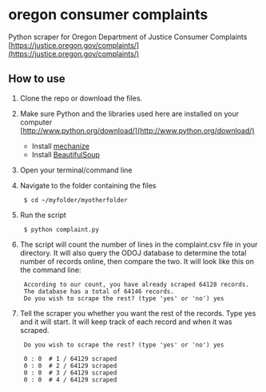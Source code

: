 oregon consumer complaints
====

Python scraper for Oregon Department of Justice Consumer Complaints  
[https://justice.oregon.gov/complaints/](https://justice.oregon.gov/complaints/)


## How to use 

1. Clone the repo or download the files. 

2. Make sure Python and the libraries used here are installed on your computer  
[http://www.python.org/download/](http://www.python.org/download/)

	* Install [mechanize](http://wwwsearch.sourceforge.net/mechanize/)
	* Install [BeautifulSoup](http://www.crummy.com/software/BeautifulSoup/)

3. Open your terminal/command line

4. Navigate to the folder containing the files  

		$ cd ~/myfolder/myotherfolder

5. Run the script  

		$ python complaint.py

6. The script will count the number of lines in the complaint.csv file in your directory. It will also query the ODOJ database to determine the total number of records online, then compare the two. It will look like this on the command line:

		According to our count, you have already scraped 64128 records.
		The database has a total of 64146 records.
		Do you wish to scrape the rest? (type 'yes' or 'no') yes

7. Tell the scraper you whether you want the rest of the records. Type yes and it will start. It will keep track of each record and when it was scraped.

		Do you wish to scrape the rest? (type 'yes' or 'no') yes

		0 : 0  # 1 / 64129 scraped
		0 : 0  # 2 / 64129 scraped
		0 : 0  # 3 / 64129 scraped
		0 : 0  # 4 / 64129 scraped
